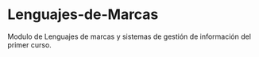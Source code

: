 # Lenguajes-de-Marcas
Modulo de Lenguajes de marcas y sistemas de gestión de información del primer curso. 
